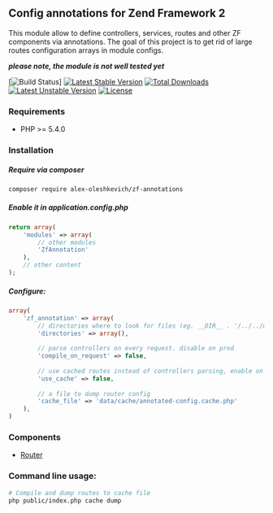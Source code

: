 ## Config annotations for Zend Framework 2

This module allow to define controllers, services, routes and other ZF components via annotations.
The goal of this project is to get rid of large routes configuration arrays in module configs.

***please note, the module is not well tested yet***

[![Build Status](https://travis-ci.org/alex-oleshkevich/zf-annotations.svg)]
[![Latest Stable Version](https://poser.pugx.org/alex-oleshkevich/zf-annotations/v/stable.svg)](https://packagist.org/packages/alex-oleshkevich/zf-annotations) [![Total Downloads](https://poser.pugx.org/alex-oleshkevich/zf-annotations/downloads.svg)](https://packagist.org/packages/alex-oleshkevich/zf-annotations) [![Latest Unstable Version](https://poser.pugx.org/alex-oleshkevich/zf-annotations/v/unstable.svg)](https://packagist.org/packages/alex-oleshkevich/zf-annotations) [![License](https://poser.pugx.org/alex-oleshkevich/zf-annotations/license.svg)](https://packagist.org/packages/alex-oleshkevich/zf-annotations)


### Requirements
* PHP >= 5.4.0

### Installation
##### Require via composer

```bash
composer require alex-oleshkevich/zf-annotations
```

##### Enable it in application.config.php
```php
return array(
    'modules' => array(
        // other modules
        'ZfAnnotation'
    ),
    // other content
);
```

##### Configure:
```php
array(
    'zf_annotation' => array(
        // directories where to look for files (eg. __DIR__ . '/../../module)
        'directories' => array(),
                             
        // parse controllers on every request. disable on prod
        'compile_on_request' => false,
        
        // use cached routes instead of controllers parsing, enable on prod
        'use_cache' => false,
        
        // a file to dump router config
        'cache_file' => 'data/cache/annotated-config.cache.php'
    ),
)
```

### Components

 * [Router](https://github.com/alex-oleshkevich/zf-annotations/tree/master/docs/router.md)

### Command line usage:
```bash
# Compile and dump routes to cache file
php public/index.php cache dump
```